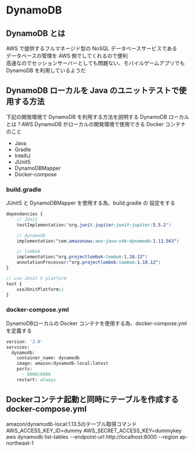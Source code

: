 # DynamoDB

## DynamoDB とは
AWS で提供するフルマネージド型の NoSQL データベースサービスである  
データベースの管理を AWS 側でしてくれるので便利  
高速なのでセッションサーバーとしても問題ない、モバイルゲームアプリでも DynamoDB を利用しているようだ  

## DynamoDB ローカルを Java のユニットテストで使用する方法  
下記の開発環境で DynamoDB を利用する方法を説明する 
DynamoDB ローカルとは？AWS DynamoDB がローカルの開発環境で使用できる Docker コンテナのこと

- Java  
- Gradle  
- IntelliJ  
- JUnit5  
- DynamoDBMapper  
- Docker-compose

### build.gradle
JUnit5 と DynamoDBMapper を使用する為、build.gradle の 設定をする
```scss
dependencies {
    // JUnit
    testImplementation('org.junit.jupiter:junit-jupiter:5.5.2')

    // dynamodb
    implementation("com.amazonaws:aws-java-sdk-dynamodb:1.11.563")

    // lombok
    implementation("org.projectlombok:lombok:1.18.12")
    annotationProcessor("org.projectlombok:lombok:1.18.12")
}

// use JUnit 5 platform
test {
    useJUnitPlatform()
}
```
### docker-compose.yml
DynamoDBローカルの Docker コンテナを使用する為、docker-compose.yml を定義する
```scss
version: '2.0'
services:
  dynamodb:
    container_name: dynamodb
    image: amazon/dynamodb-local:latest
    ports:
      - 8000:8000
    restart: always
```

### 



## Dockerコンテナ起動と同時にテーブルを作成するdocker-compose.yml

amazon/dynamodb-local:1.13.5のテーブル取得コマンド
AWS_ACCESS_KEY_ID=dummy AWS_SECRET_ACCESS_KEY=dummykey aws dynamodb list-tables --endpoint-url http://localhost:8000 --region ap-northeast-1

